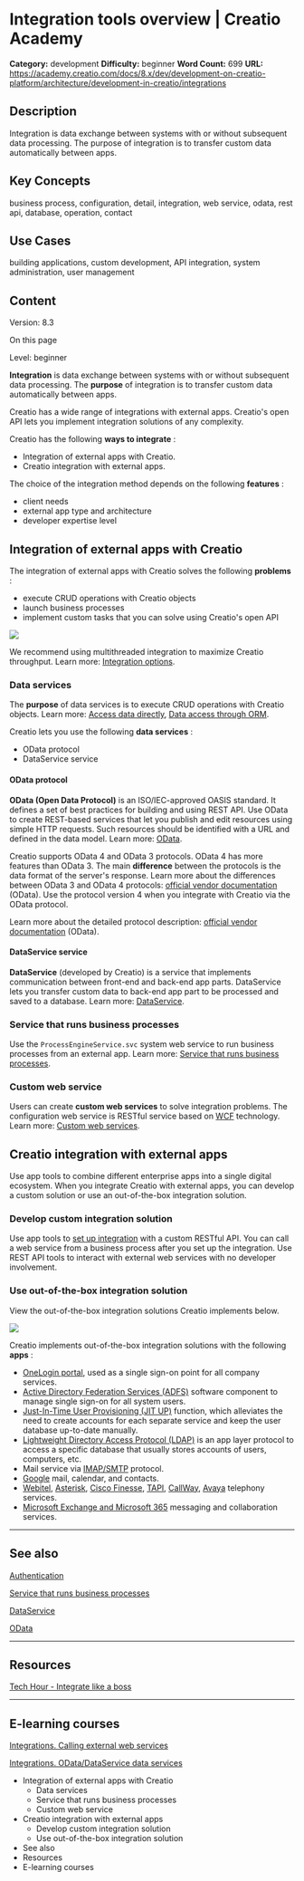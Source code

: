 # Integration tools overview | Creatio Academy

**Category:** development **Difficulty:** beginner **Word Count:** 699 **URL:**
https://academy.creatio.com/docs/8.x/dev/development-on-creatio-platform/architecture/development-in-creatio/integrations

## Description

Integration is data exchange between systems with or without subsequent data
processing. The purpose of integration is to transfer custom data automatically
between apps.

## Key Concepts

business process, configuration, detail, integration, web service, odata, rest
api, database, operation, contact

## Use Cases

building applications, custom development, API integration, system
administration, user management

## Content

Version: 8.3

On this page

Level: beginner

**Integration** is data exchange between systems with or without subsequent data
processing. The **purpose** of integration is to transfer custom data
automatically between apps.

Creatio has a wide range of integrations with external apps. Creatio's open API
lets you implement integration solutions of any complexity.

Creatio has the following **ways to integrate** :

- Integration of external apps with Creatio.
- Creatio integration with external apps.

The choice of the integration method depends on the following **features** :

- client needs
- external app type and architecture
- developer expertise level

## Integration of external apps with Creatio​

The integration of external apps with Creatio solves the following **problems**
:

- execute CRUD operations with Creatio objects
- launch business processes
- implement custom tasks that you can solve using Creatio's open API

![](https://academy.creatio.com/sites/default/files/documentation/sdk/ru/BPMonlineWebSDK/Screenshots/Integrations/8.0/scr_IntegrationWithCreatio_en.png)

We recommend using multithreaded integration to maximize Creatio throughput.
Learn more:
[Integration options](https://academy.creatio.com/documents?ver=8.3&id=15401&anchor=title-2296-1).

### Data services​

The **purpose** of data services is to execute CRUD operations with Creatio
objects. Learn more:
[Access data directly](https://academy.creatio.com/documents?ver=8.3&id=15233),
[Data access through ORM](https://academy.creatio.com/documents?ver=8.3&id=15246).

Creatio lets you use the following **data services** :

- OData protocol
- DataService service

#### OData protocol​

**OData (Open Data Protocol)** is an ISO/IEC-approved OASIS standard. It defines
a set of best practices for building and using REST API. Use OData to create
REST-based services that let you publish and edit resources using simple HTTP
requests. Such resources should be identified with a URL and defined in the data
model. Learn more:
[OData](https://academy.creatio.com/documents?ver=8.3&id=15431).

Creatio supports OData 4 and OData 3 protocols. OData 4 has more features than
OData 3. The main **difference** between the protocols is the data format of the
server's response. Learn more about the differences between OData 3 and OData 4
protocols:
[official vendor documentation](http://docs.oasis-open.org/odata/new-in-odata/v4.01/new-in-odata-v4.01.html)
(OData). Use the protocol version 4 when you integrate with Creatio via the
OData protocol.

Learn more about the detailed protocol description:
[official vendor documentation](https://www.odata.org/getting-started/) (OData).

#### DataService service​

**DataService** (developed by Creatio) is a service that implements
communication between front-end and back-end app parts. DataService lets you
transfer custom data to back-end app part to be processed and saved to a
database. Learn more:
[DataService](https://academy.creatio.com/documents?ver=8.3&id=15411).

### Service that runs business processes​

Use the `ProcessEngineService.svc` system web service to run business processes
from an external app. Learn more:
[Service that runs business processes](https://academy.creatio.com/documents?ver=8.3&id=15441).

### Custom web service​

Users can create **custom web services** to solve integration problems. The
configuration web service is RESTful service based on
[WCF](https://docs.microsoft.com/en-us/dotnet/framework/wcf/?redirectedfrom=MSDN)
technology. Learn more:
[Custom web services](https://academy.creatio.com/documents?ver=8.3&id=15262).

## Creatio integration with external apps​

Use app tools to combine different enterprise apps into a single digital
ecosystem. When you integrate Creatio with external apps, you can develop a
custom solution or use an out-of-the-box integration solution.

### Develop custom integration solution​

Use app tools to
[set up integration](https://academy.creatio.com/documents?ver=8.3&id=1862) with
a custom RESTful API. You can call a web service from a business process after
you set up the integration. Use REST API tools to interact with external web
services with no developer involvement.

### Use out-of-the-box integration solution​

View the out-of-the-box integration solutions Creatio implements below.

![](https://academy.creatio.com/sites/default/files/documentation/sdk/ru/BPMonlineWebSDK/Screenshots/Integrations/8.0/scr_IntegrationCreatio_en_8_0.png)

Creatio implements out-of-the-box integration solutions with the following
**apps** :

- [OneLogin portal](https://academy.creatio.com/documents?ver=8.3&id=1650), used
  as a single sign-on point for all company services.
- [Active Directory Federation Services (ADFS)](https://academy.creatio.com/documents?ver=8.3&id=1649)
  software component to manage single sign-on for all system users.
- [Just-In-Time User Provisioning (JIT UP)](https://academy.creatio.com/documents?ver=8.3&id=1759)
  function, which alleviates the need to create accounts for each separate
  service and keep the user database up-to-date manually.
- [Lightweight Directory Access Protocol (LDAP)](https://academy.creatio.com/docs/8.x/setup-and-administration/category/synchronize-users-with-ldap)
  is an app layer protocol to access a specific database that usually stores
  accounts of users, computers, etc.
- Mail service via
  [IMAP/SMTP](https://academy.creatio.com/documents?ver=8.3&id=1415) protocol.
- [Google](https://academy.creatio.com/documents?ver=8.3&id=1773) mail,
  calendar, and contacts.
- [Webitel](https://academy.creatio.com/documents?ver=8.3&id=1366),
  [Asterisk](https://academy.creatio.com/documents?ver=8.3&id=1368),
  [Cisco Finesse](https://academy.creatio.com/documents?ver=8.3&id=1369),
  [TAPI](https://academy.creatio.com/documents?ver=8.3&id=1370),
  [CallWay](https://academy.creatio.com/documents?ver=8.3&id=1371),
  [Avaya](https://academy.creatio.com/documents?ver=8.3&id=1373) telephony
  services.
- [Microsoft Exchange and Microsoft 365](https://academy.creatio.com/documents?ver=8.3&id=1418)
  messaging and collaboration services.

---

## See also​

[Authentication](https://academy.creatio.com/documents?ver=8.3&id=15402)

[Service that runs business processes](https://academy.creatio.com/documents?ver=8.3&id=15441)

[DataService](https://academy.creatio.com/documents?ver=8.3&id=15411)

[OData](https://academy.creatio.com/documents?ver=8.3&id=15431)

---

## Resources​

[Tech Hour - Integrate like a boss](https://www.youtube.com/watch?v=mHaGY1DxETw&list=PLnolcTT5TeE3v8WGd3VqlZSd2D02GWSGa&index=2)

---

## E-learning courses​

[Integrations. Calling external web services](https://academy.creatio.com/group/91/module/161/answer/572)

[Integrations. OData/DataService data services](https://academy.creatio.com/group/91/module/162/answer/576)

- Integration of external apps with Creatio
  - Data services
  - Service that runs business processes
  - Custom web service
- Creatio integration with external apps
  - Develop custom integration solution
  - Use out-of-the-box integration solution
- See also
- Resources
- E-learning courses
